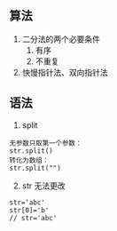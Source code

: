 ## 算法
1. 二分法的两个必要条件
	1. 有序
	2. 不重复
2. 快慢指针法、双向指针法

## 语法
1. split
```
无参数只取第一个参数：
str.split()
转化为数组：
str.split("")
```
2. str 无法更改
```
str='abc'
str[0]='b'
// str='abc'
```
